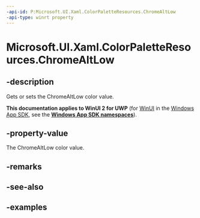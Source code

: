 ```yaml
---
-api-id: P:Microsoft.UI.Xaml.ColorPaletteResources.ChromeAltLow
-api-type: winrt property
---
```


<!-- Property syntax.
public IReference<Color> ChromeAltLow { get;  set; }
-->

# Microsoft.UI.Xaml.ColorPaletteResources.ChromeAltLow

## -description

Gets or sets the ChromeAltLow color value.

**This documentation applies to WinUI 2 for UWP** (for [WinUI](/windows/apps/winui/winui3/) in the [Windows App SDK](/windows/apps/windows-app-sdk/), see the **[Windows App SDK namespaces](/windows/windows-app-sdk/api/winrt/)**).

## -property-value

The ChromeAltLow color value.

## -remarks

## -see-also

## -examples

